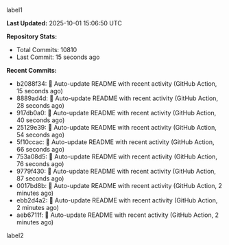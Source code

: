 
label1 
<!-- ACTIVITY_START -->
**Last Updated:** 2025-10-01 15:06:50 UTC

**Repository Stats:**
- Total Commits: 10810
- Last Commit: 15 seconds ago

**Recent Commits:**
- b2088f34: 🤖 Auto-update README with recent activity (GitHub Action, 15 seconds ago)
- 8889ad4d: 🤖 Auto-update README with recent activity (GitHub Action, 28 seconds ago)
- 917db0a0: 🤖 Auto-update README with recent activity (GitHub Action, 40 seconds ago)
- 25129e39: 🤖 Auto-update README with recent activity (GitHub Action, 54 seconds ago)
- 5f10ccac: 🤖 Auto-update README with recent activity (GitHub Action, 66 seconds ago)
- 753a08d5: 🤖 Auto-update README with recent activity (GitHub Action, 76 seconds ago)
- 9779f430: 🤖 Auto-update README with recent activity (GitHub Action, 87 seconds ago)
- 0017bd8b: 🤖 Auto-update README with recent activity (GitHub Action, 2 minutes ago)
- ebb2d4a2: 🤖 Auto-update README with recent activity (GitHub Action, 2 minutes ago)
- aeb6711f: 🤖 Auto-update README with recent activity (GitHub Action, 2 minutes ago)
<!-- ACTIVITY_END -->

label2
